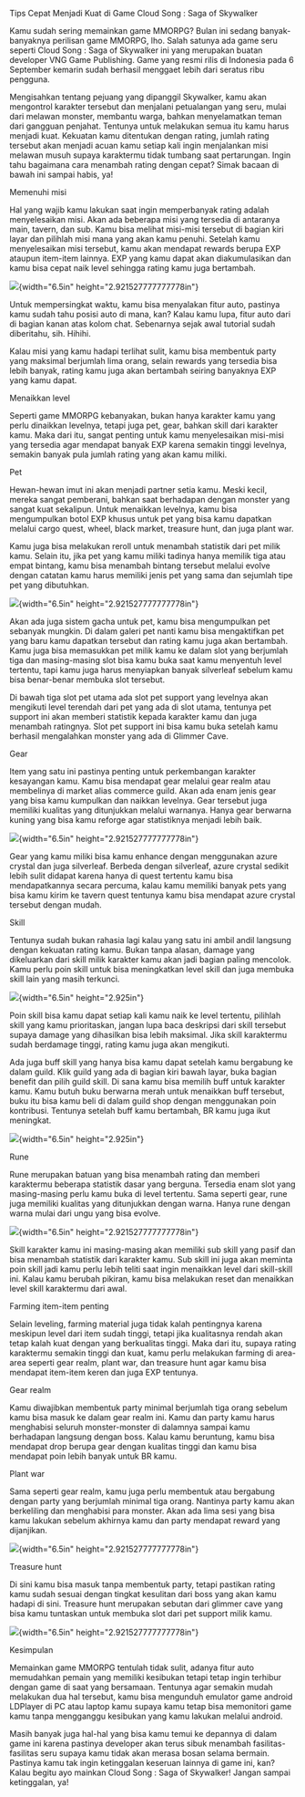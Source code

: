Tips Cepat Menjadi Kuat di Game Cloud Song : Saga of Skywalker

Kamu sudah sering memainkan game MMORPG? Bulan ini sedang
banyak-banyaknya perilisan game MMORPG, lho. Salah satunya ada game seru
seperti Cloud Song : Saga of Skywalker ini yang merupakan buatan
developer VNG Game Publishing. Game yang resmi rilis di Indonesia pada 6
September kemarin sudah berhasil menggaet lebih dari seratus ribu
pengguna.

Mengisahkan tentang pejuang yang dipanggil Skywalker, kamu akan
mengontrol karakter tersebut dan menjalani petualangan yang seru, mulai
dari melawan monster, membantu warga, bahkan menyelamatkan teman dari
gangguan penjahat. Tentunya untuk melakukan semua itu kamu harus menjadi
kuat. Kekuatan kamu ditentukan dengan rating, jumlah rating tersebut
akan menjadi acuan kamu setiap kali ingin menjalankan misi melawan musuh
supaya karaktermu tidak tumbang saat pertarungan. Ingin tahu bagaimana
cara menambah rating dengan cepat? Simak bacaan di bawah ini sampai
habis, ya!

Memenuhi misi

Hal yang wajib kamu lakukan saat ingin memperbanyak rating adalah
menyelesaikan misi. Akan ada beberapa misi yang tersedia di antaranya
main, tavern, dan sub. Kamu bisa melihat misi-misi tersebut di bagian
kiri layar dan pilihlah misi mana yang akan kamu penuhi. Setelah kamu
menyelesaikan misi tersebut, kamu akan mendapat rewards berupa EXP
ataupun item-item lainnya. EXP yang kamu dapat akan diakumulasikan dan
kamu bisa cepat naik level sehingga rating kamu juga bertambah.

![](./images/Tips-Cloud-Song/media/image1.jpeg){width="6.5in"
height="2.921527777777778in"}

Untuk mempersingkat waktu, kamu bisa menyalakan fitur auto, pastinya
kamu sudah tahu posisi auto di mana, kan? Kalau kamu lupa, fitur auto
dari di bagian kanan atas kolom chat. Sebenarnya sejak awal tutorial
sudah diberitahu, sih. Hihihi.

Kalau misi yang kamu hadapi terlihat sulit, kamu bisa membentuk party
yang maksimal berjumlah lima orang, selain rewards yang tersedia bisa
lebih banyak, rating kamu juga akan bertambah seiring banyaknya EXP yang
kamu dapat.

Menaikkan level

Seperti game MMORPG kebanyakan, bukan hanya karakter kamu yang perlu
dinaikkan levelnya, tetapi juga pet, gear, bahkan skill dari karakter
kamu. Maka dari itu, sangat penting untuk kamu menyelesaikan misi-misi
yang tersedia agar mendapat banyak EXP karena semakin tinggi levelnya,
semakin banyak pula jumlah rating yang akan kamu miliki.

Pet

Hewan-hewan imut ini akan menjadi partner setia kamu. Meski kecil,
mereka sangat pemberani, bahkan saat berhadapan dengan monster yang
sangat kuat sekalipun. Untuk menaikkan levelnya, kamu bisa mengumpulkan
botol EXP khusus untuk pet yang bisa kamu dapatkan melalui cargo quest,
wheel, black market, treasure hunt, dan juga plant war.

Kamu juga bisa melakukan reroll untuk menambah statistik dari pet milik
kamu. Selain itu, jika pet yang kamu miliki tadinya hanya memilik tiga
atau empat bintang, kamu bisa menambah bintang tersebut melalui evolve
dengan catatan kamu harus memiliki jenis pet yang sama dan sejumlah tipe
pet yang dibutuhkan.

![](./images/Tips-Cloud-Song/media/image2.jpeg){width="6.5in"
height="2.921527777777778in"}

Akan ada juga sistem gacha untuk pet, kamu bisa mengumpulkan pet
sebanyak mungkin. Di dalam galeri pet nanti kamu bisa mengaktifkan pet
yang baru kamu dapatkan tersebut dan rating kamu juga akan bertambah.
Kamu juga bisa memasukkan pet milik kamu ke dalam slot yang berjumlah
tiga dan masing-masing slot bisa kamu buka saat kamu menyentuh level
tertentu, tapi kamu juga harus menyiapkan banyak silverleaf sebelum kamu
bisa benar-benar membuka slot tersebut.

Di bawah tiga slot pet utama ada slot pet support yang levelnya akan
mengikuti level terendah dari pet yang ada di slot utama, tentunya pet
support ini akan memberi statistik kepada karakter kamu dan juga
menambah ratingnya. Slot pet support ini bisa kamu buka setelah kamu
berhasil mengalahkan monster yang ada di Glimmer Cave.

Gear

Item yang satu ini pastinya penting untuk perkembangan karakter
kesayangan kamu. Kamu bisa mendapat gear melalui gear realm atau
membelinya di market alias commerce guild. Akan ada enam jenis gear yang
bisa kamu kumpulkan dan naikkan levelnya. Gear tersebut juga memiliki
kualitas yang ditunjukkan melalui warnanya. Hanya gear berwarna kuning
yang bisa kamu reforge agar statistiknya menjadi lebih baik.

![](./images/Tips-Cloud-Song/media/image3.jpeg){width="6.5in"
height="2.921527777777778in"}

Gear yang kamu miliki bisa kamu enhance dengan menggunakan azure crystal
dan juga silverleaf. Berbeda dengan silverleaf, azure crystal sedikit
lebih sulit didapat karena hanya di quest tertentu kamu bisa
mendapatkannya secara percuma, kalau kamu memiliki banyak pets yang bisa
kamu kirim ke tavern quest tentunya kamu bisa mendapat azure crystal
tersebut dengan mudah.

Skill

Tentunya sudah bukan rahasia lagi kalau yang satu ini ambil andil
langsung dengan kekuatan rating kamu. Bukan tanpa alasan, damage yang
dikeluarkan dari skill milik karakter kamu akan jadi bagian paling
mencolok. Kamu perlu poin skill untuk bisa meningkatkan level skill dan
juga membuka skill lain yang masih terkunci.

![](./images/Tips-Cloud-Song/media/image4.jpeg){width="6.5in"
height="2.925in"}

Poin skill bisa kamu dapat setiap kali kamu naik ke level tertentu,
pilihlah skill yang kamu prioritaskan, jangan lupa baca deskripsi dari
skill tersebut supaya damage yang dihasilkan bisa lebih maksimal. Jika
skill karaktermu sudah berdamage tinggi, rating kamu juga akan
mengikuti.

Ada juga buff skill yang hanya bisa kamu dapat setelah kamu bergabung ke
dalam guild. Klik guild yang ada di bagian kiri bawah layar, buka bagian
benefit dan pilih guild skill. Di sana kamu bisa memilih buff untuk
karakter kamu. Kamu butuh buku berwarna merah untuk menaikkan buff
tersebut, buku itu bisa kamu beli di dalam guild shop dengan menggunakan
poin kontribusi. Tentunya setelah buff kamu bertambah, BR kamu juga ikut
meningkat.

![](./images/Tips-Cloud-Song/media/image5.jpeg){width="6.5in"
height="2.925in"}

Rune

Rune merupakan batuan yang bisa menambah rating dan memberi karaktermu
beberapa statistik dasar yang berguna. Tersedia enam slot yang
masing-masing perlu kamu buka di level tertentu. Sama seperti gear, rune
juga memiliki kualitas yang ditunjukkan dengan warna. Hanya rune dengan
warna mulai dari ungu yang bisa evolve.

![](./images/Tips-Cloud-Song/media/image6.jpeg){width="6.5in"
height="2.921527777777778in"}

Skill karakter kamu ini masing-masing akan memiliki sub skill yang pasif
dan bisa menambah statistik dari karakter kamu. Sub skill ini juga akan
meminta poin skill jadi kamu perlu lebih teliti saat ingin menaikkan
level dari skill-skill ini. Kalau kamu berubah pikiran, kamu bisa
melakukan reset dan menaikkan level skill karaktermu dari awal.

Farming item-item penting

Selain leveling, farming material juga tidak kalah pentingnya karena
meskipun level dari item sudah tinggi, tetapi jika kualitasnya rendah
akan tetap kalah kuat dengan yang berkualitas tinggi. Maka dari itu,
supaya rating karaktermu semakin tinggi dan kuat, kamu perlu melakukan
farming di area-area seperti gear realm, plant war, dan treasure hunt
agar kamu bisa mendapat item-item keren dan juga EXP tentunya.

Gear realm

Kamu diwajibkan membentuk party minimal berjumlah tiga orang sebelum
kamu bisa masuk ke dalam gear realm ini. Kamu dan party kamu harus
menghabisi seluruh monster-monster di dalamnya sampai kamu berhadapan
langsung dengan boss. Kalau kamu beruntung, kamu bisa mendapat drop
berupa gear dengan kualitas tinggi dan kamu bisa mendapat poin lebih
banyak untuk BR kamu.

Plant war

Sama seperti gear realm, kamu juga perlu membentuk atau bergabung dengan
party yang berjumlah minimal tiga orang. Nantinya party kamu akan
berkeliling dan menghabisi para monster. Akan ada lima sesi yang bisa
kamu lakukan sebelum akhirnya kamu dan party mendapat reward yang
dijanjikan.

![](./images/Tips-Cloud-Song/media/image7.jpeg){width="6.5in"
height="2.921527777777778in"}

Treasure hunt

Di sini kamu bisa masuk tanpa membentuk party, tetapi pastikan rating
kamu sudah sesuai dengan tingkat kesulitan dari boss yang akan kamu
hadapi di sini. Treasure hunt merupakan sebutan dari glimmer cave yang
bisa kamu tuntaskan untuk membuka slot dari pet support milik kamu.

![](./images/Tips-Cloud-Song/media/image8.jpeg){width="6.5in"
height="2.921527777777778in"}

Kesimpulan

Memainkan game MMORPG tentulah tidak sulit, adanya fitur auto memudahkan
pemain yang memiliki kesibukan tetapi tetap ingin terhibur dengan game
di saat yang bersamaan. Tentunya agar semakin mudah melakukan dua hal
tersebut, kamu bisa mengunduh emulator game android LDPlayer di PC atau
laptop kamu supaya kamu tetap bisa memonitori game kamu tanpa mengganggu
kesibukan yang kamu lakukan melalui android.

Masih banyak juga hal-hal yang bisa kamu temui ke depannya di dalam game
ini karena pastinya developer akan terus sibuk menambah
fasilitas-fasilitas seru supaya kamu tidak akan merasa bosan selama
bermain. Pastinya kamu tak ingin ketinggalan keseruan lainnya di game
ini, kan? Kalau begitu ayo mainkan Cloud Song : Saga of Skywalker!
Jangan sampai ketinggalan, ya!
